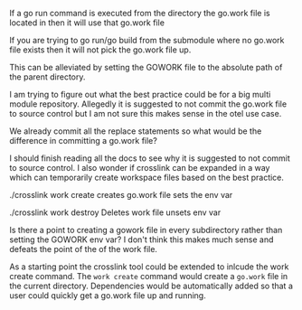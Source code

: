 If a go run command is executed from the directory the go.work
file is located in then it will use that go.work file

If you are trying to go run/go build from the submodule
where no go.work file exists then it will not pick the go.work file
up.

This can be alleviated by setting the GOWORK file to the absolute path
of the parent directory.

I am trying to figure out what the best practice could be for a big 
multi module repository. Allegedly it is suggested to not commit the 
go.work file to source control but I am not sure this makes sense in the 
otel use case.

We already commit all the replace statements so what would be the difference 
in committing a go.work file?

I should finish reading all the docs to see why it is suggested to not 
commit to source control. I also wonder if crosslink can be expanded in a way 
which can temporarily create workspace files based on the best practice.

./crosslink work create
   creates go.work file
   sets the env var

./crosslink work destroy
   Deletes work file
   unsets env var

Is there a point to creating a gowork file in every subdirectory rather
than setting the GOWORK env var? I don't think this makes much sense and defeats
the point of the of the work file. 

As a starting point the crosslink tool could be extended to inlcude the work create
command. The `work create` command would create a `go.work` file in the current directory.
Dependencies would be automatically added so that a user could quickly get a go.work file 
up and running.
